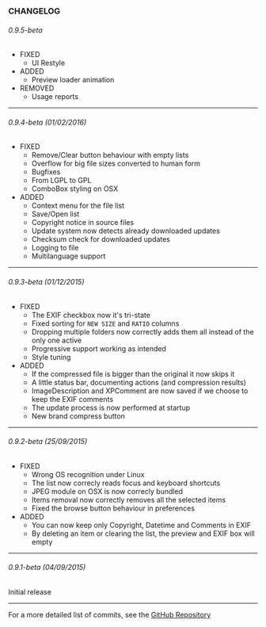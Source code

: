 ### CHANGELOG

###### 0.9.5-beta
* FIXED
    * UI Restyle
* ADDED
    * Preview loader animation
* REMOVED
    * Usage reports

----------

###### 0.9.4-beta (01/02/2016)
* FIXED
    * Remove/Clear button behaviour with empty lists
    * Overflow for big file sizes converted to human form
    * Bugfixes
    * From LGPL to GPL
    * ComboBox styling on OSX
* ADDED
    * Context menu for the file list
    * Save/Open list
    * Copyright notice in source files
    * Update system now detects already downloaded updates
    * Checksum check for downloaded updates
    * Logging to file
    * Multilanguage support

----------

###### 0.9.3-beta (01/12/2015)
* FIXED
    * The EXIF checkbox now it's tri-state
    * Fixed sorting for ```NEW SIZE``` and ```RATIO``` columns
    * Dropping multiple folders now correctly adds them all instead of the only one active
    * Progressive support working as intended
    * Style tuning
* ADDED
    * If the compressed file is bigger than the original it now skips it
    * A little status bar, documenting actions (and compression results)
    * ImageDescription and XPComment are now saved if we choose to keep the EXIF comments
    * The update process is now performed at startup
    * New brand compress button

----------

###### 0.9.2-beta (25/09/2015)
* FIXED
    * Wrong OS recognition under Linux
    * The list now correcly reads focus and keyboard shortcuts
    * JPEG module on OSX is now correcly bundled
    * Items removal now correctly removes all the selected items
    * Fixed the browse button behaviour in preferences
* ADDED
    * You can now keep only Copyright, Datetime and Comments in EXIF
    * By deleting an item or clearing the list, the preview and EXIF box will empty

----------

###### 0.9.1-beta (04/09/2015)
Initial release

----------

For a more detailed list of commits, see the [GitHub Repository](https://github.com/Lymphatus/CaesiumPH)
